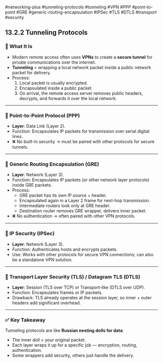 #networking-plus #tunneling-protocols #tunneling #VPN #PPP #point-to-point #GRE #generic-routing-encapsulation #IPSec #TLS #DTLS #transport #security 

## 13.2.2 Tunneling Protocols

### 🧱 What It Is
- Modern remote access often uses **VPNs** to create a **secure tunnel** for private communications over the internet.
- **Tunneling** = wrapping a local network packet inside a public network packet for delivery.
- Process:
  1. Local packet is usually encrypted.
  2. Encapsulated inside a public packet.
  3. On arrival, the remote access server removes public headers, decrypts, and forwards it over the local network.

---

### 🧱 Point-to-Point Protocol (PPP)
- **Layer**: Data Link (Layer 2).
- Function: Encapsulates IP packets for transmission over serial digital lines.
- ❌ No built-in security → must be paired with other protocols for secure tunnels.

---

### 🧱 Generic Routing Encapsulation (GRE)
- **Layer**: Network (Layer 3).
- Function: Encapsulates IP packets (or other network layer protocols) inside GRE packets.
- Process:
  - GRE packet has its own IP source + header.
  - Encapsulated again in a Layer 2 frame for next-hop transmission.
  - Intermediate routers look only at GRE header.
  - Destination router removes GRE wrapper, delivers inner packet.
- ❌ No authentication → often paired with other VPN protocols.

---

### 🧱 IP Security (IPSec)
- **Layer**: Network (Layer 3).
- Function: Authenticates hosts and encrypts packets.
- Use: Works with other protocols for secure VPN connections; can also be a standalone VPN solution.

---

### 🧱 Transport Layer Security (TLS) / Datagram TLS (DTLS)
- **Layer**: Session (TLS over TCP) or Transport-like (DTLS over UDP).
- Function: Encapsulates frames or IP packets.
- Drawback: TLS already operates at the session layer, so inner + outer headers add significant overhead.

---

### ✅ Key Takeaway
Tunneling protocols are like **Russian nesting dolls for data**:
- The inner doll = your original packet.
- Each layer wraps it up for a specific job — encryption, routing, authentication.
- Some wrappers add security, others just handle the delivery.
